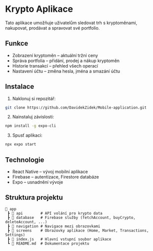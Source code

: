 # Krypto Aplikace

Tato aplikace umožňuje uživatelům sledovat trh s kryptoměnami, nakupovat, prodávat a spravovat své portfolio.

## Funkce

* Zobrazení kryptoměn – aktuální tržní ceny
* Správa portfolia – přidání, prodej a nákup kryptoměn
* Historie transakcí – přehled všech operací
* Nastavení účtu – změna hesla, jména a smazání účtu

## Instalace

1. Naklonuj si repozitář:
```bash
git clone https://github.com/DavidekZidek/Mobile-application.git
```

2. Nainstaluj závislosti:
```bash
npm install -g expo-cli
```

3. Spusť aplikaci:
```bash
npx expo start
```

## Technologie

* React Native – vývoj mobilní aplikace
* Firebase – autentizace, Firestore databáze
* Expo – usnadnění vývoje

## Struktura projektu

```
📂 app
 ┣ 📂 api        # API volání pro krypto data
 ┣ 📂 database   # Firebase služby (fetchAccount, buyCrypto, deleteAccount, ...)
 ┣ 📂 navigation # Navigace mezi obrazovkami
 ┣ 📂 screens    # Obrazovky aplikace (Home, Market, Transactions, Settings)
 ┣ 📄 index.js   # Hlavní vstupní soubor aplikace
 ┗ 📄 README.md  # Dokumentace projektu
```